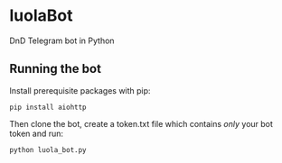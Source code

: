 # luolaBot

DnD Telegram bot in Python

## Running the bot

Install prerequisite packages with pip:

```
pip install aiohttp
```

Then clone the bot, create a token.txt file which contains _only_ your bot token and run:

```
python luola_bot.py
```
